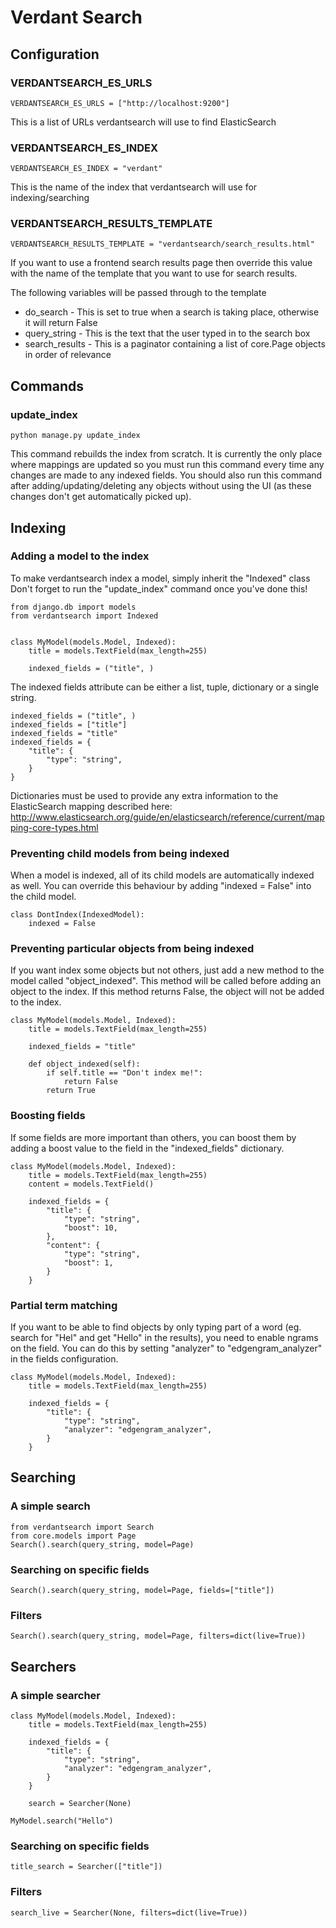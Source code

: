 # Verdant Search

## Configuration

### VERDANTSEARCH_ES_URLS

    VERDANTSEARCH_ES_URLS = ["http://localhost:9200"]

This is a list of URLs verdantsearch will use to find ElasticSearch

### VERDANTSEARCH_ES_INDEX

    VERDANTSEARCH_ES_INDEX = "verdant"

This is the name of the index that verdantsearch will use for indexing/searching

### VERDANTSEARCH_RESULTS_TEMPLATE

    VERDANTSEARCH_RESULTS_TEMPLATE = "verdantsearch/search_results.html"

If you want to use a frontend search results page then override this value with the name of the template that you want to use for search results.

The following variables will be passed through to the template
* do_search - This is set to true when a search is taking place, otherwise it will return False
* query_string - This is the text that the user typed in to the search box
* search_results - This is a paginator containing a list of core.Page objects in order of relevance

## Commands

### update_index

    python manage.py update_index

This command rebuilds the index from scratch. It is currently the only place where mappings are updated so you must run this command every time any changes are made to any indexed fields. You should also run this command after adding/updating/deleting any objects without using the UI (as these changes don't get automatically picked up).

## Indexing

### Adding a model to the index

To make verdantsearch index a model, simply inherit the "Indexed" class
Don't forget to run the "update_index" command once you've done this!

    from django.db import models
    from verdantsearch import Indexed


    class MyModel(models.Model, Indexed):
        title = models.TextField(max_length=255)

        indexed_fields = ("title", )

The indexed fields attribute can be either a list, tuple, dictionary or a single string.

    indexed_fields = ("title", )
    indexed_fields = ["title"]
    indexed_fields = "title"
    indexed_fields = {
        "title": {
            "type": "string",
        }
    }

Dictionaries must be used to provide any extra information to the ElasticSearch mapping described here: http://www.elasticsearch.org/guide/en/elasticsearch/reference/current/mapping-core-types.html

### Preventing child models from being indexed

When a model is indexed, all of its child models are automatically indexed as well. You can override this behaviour by adding "indexed = False" into the child model.

    class DontIndex(IndexedModel):
        indexed = False

### Preventing particular objects from being indexed

If you want index some objects but not others, just add a new method to the model called "object_indexed". This method will be called before adding an object to the index. If this method returns False, the object will not be added to the index.

	class MyModel(models.Model, Indexed):
		title = models.TextField(max_length=255)

		indexed_fields = "title"

		def object_indexed(self):
			if self.title == "Don't index me!":
				return False
			return True

### Boosting fields

If some fields are more important than others, you can boost them by adding a boost value to the field in the "indexed_fields" dictionary.

    class MyModel(models.Model, Indexed):
        title = models.TextField(max_length=255)
        content = models.TextField()

        indexed_fields = {
            "title": {
                "type": "string",
                "boost": 10,
            },
            "content": {
                "type": "string",
                "boost": 1,
            }
        }

### Partial term matching

If you want to be able to find objects by only typing part of a word (eg. search for "Hel" and get "Hello" in the results), you need to enable ngrams on the field. You can do this by setting "analyzer" to "edgengram_analyzer" in the fields configuration.

    class MyModel(models.Model, Indexed):
        title = models.TextField(max_length=255)

        indexed_fields = {
            "title": {
                "type": "string",
                "analyzer": "edgengram_analyzer",
            }
        }

## Searching

### A simple search

    from verdantsearch import Search
    from core.models import Page
    Search().search(query_string, model=Page)

### Searching on specific fields

    Search().search(query_string, model=Page, fields=["title"])

### Filters

    Search().search(query_string, model=Page, filters=dict(live=True))

## Searchers

### A simple searcher

    class MyModel(models.Model, Indexed):
        title = models.TextField(max_length=255)

        indexed_fields = {
            "title": {
                "type": "string",
                "analyzer": "edgengram_analyzer",
            }
        }

        search = Searcher(None)

    MyModel.search("Hello")

### Searching on specific fields

	title_search = Searcher(["title"])


### Filters

	search_live = Searcher(None, filters=dict(live=True))